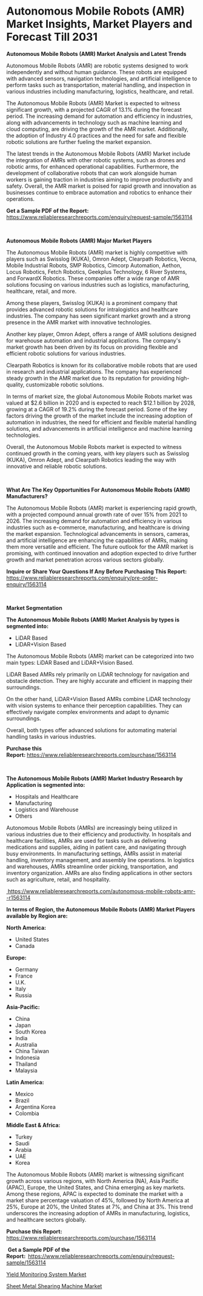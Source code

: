 <p><h1>Autonomous Mobile Robots (AMR) Market Insights, Market Players and Forecast Till 2031</h1></p><p><strong>Autonomous Mobile Robots (AMR) Market Analysis and Latest Trends</strong></p>
<p><p>Autonomous Mobile Robots (AMR) are robotic systems designed to work independently and without human guidance. These robots are equipped with advanced sensors, navigation technologies, and artificial intelligence to perform tasks such as transportation, material handling, and inspection in various industries including manufacturing, logistics, healthcare, and retail.</p><p>The Autonomous Mobile Robots (AMR) Market is expected to witness significant growth, with a projected CAGR of 13.1% during the forecast period. The increasing demand for automation and efficiency in industries, along with advancements in technology such as machine learning and cloud computing, are driving the growth of the AMR market. Additionally, the adoption of Industry 4.0 practices and the need for safe and flexible robotic solutions are further fueling the market expansion.</p><p>The latest trends in the Autonomous Mobile Robots (AMR) Market include the integration of AMRs with other robotic systems, such as drones and robotic arms, for enhanced operational capabilities. Furthermore, the development of collaborative robots that can work alongside human workers is gaining traction in industries aiming to improve productivity and safety. Overall, the AMR market is poised for rapid growth and innovation as businesses continue to embrace automation and robotics to enhance their operations.</p></p>
<p><strong>Get a Sample PDF of the Report:&nbsp;</strong> <a href="https://www.reliableresearchreports.com/enquiry/request-sample/1563114">https://www.reliableresearchreports.com/enquiry/request-sample/1563114</a></p>
<p>&nbsp;</p>
<p><strong>Autonomous Mobile Robots (AMR) Major Market Players</strong></p>
<p><p>The Autonomous Mobile Robots (AMR) market is highly competitive with players such as Swisslog (KUKA), Omron Adept, Clearpath Robotics, Vecna, Mobile Industrial Robots, SMP Robotics, Cimcorp Automation, Aethon, Locus Robotics, Fetch Robotics, Geekplus Technology, 6 River Systems, and ForwardX Robotics. These companies offer a wide range of AMR solutions focusing on various industries such as logistics, manufacturing, healthcare, retail, and more.</p><p>Among these players, Swisslog (KUKA) is a prominent company that provides advanced robotic solutions for intralogistics and healthcare industries. The company has seen significant market growth and a strong presence in the AMR market with innovative technologies.</p><p>Another key player, Omron Adept, offers a range of AMR solutions designed for warehouse automation and industrial applications. The company's market growth has been driven by its focus on providing flexible and efficient robotic solutions for various industries.</p><p>Clearpath Robotics is known for its collaborative mobile robots that are used in research and industrial applications. The company has experienced steady growth in the AMR market due to its reputation for providing high-quality, customizable robotic solutions.</p><p>In terms of market size, the global Autonomous Mobile Robots market was valued at $2.6 billion in 2020 and is expected to reach $12.1 billion by 2028, growing at a CAGR of 19.2% during the forecast period. Some of the key factors driving the growth of the market include the increasing adoption of automation in industries, the need for efficient and flexible material handling solutions, and advancements in artificial intelligence and machine learning technologies.</p><p>Overall, the Autonomous Mobile Robots market is expected to witness continued growth in the coming years, with key players such as Swisslog (KUKA), Omron Adept, and Clearpath Robotics leading the way with innovative and reliable robotic solutions.</p></p>
<p>&nbsp;</p>
<p><strong>What Are The Key Opportunities For Autonomous Mobile Robots (AMR) Manufacturers?</strong></p>
<p><p>The Autonomous Mobile Robots (AMR) market is experiencing rapid growth, with a projected compound annual growth rate of over 15% from 2021 to 2026. The increasing demand for automation and efficiency in various industries such as e-commerce, manufacturing, and healthcare is driving the market expansion. Technological advancements in sensors, cameras, and artificial intelligence are enhancing the capabilities of AMRs, making them more versatile and efficient. The future outlook for the AMR market is promising, with continued innovation and adoption expected to drive further growth and market penetration across various sectors globally.</p></p>
<p><strong>Inquire or Share Your Questions If Any Before Purchasing This Report:</strong> <a href="https://www.reliableresearchreports.com/enquiry/pre-order-enquiry/1563114">https://www.reliableresearchreports.com/enquiry/pre-order-enquiry/1563114</a></p>
<p>&nbsp;</p>
<p><strong>Market Segmentation</strong></p>
<p><strong>The Autonomous Mobile Robots (AMR) Market Analysis by types is segmented into:</strong></p>
<p><ul><li>LiDAR Based</li><li>LiDAR+Vision Based</li></ul></p>
<p><p>The Autonomous Mobile Robots (AMR) market can be categorized into two main types: LiDAR Based and LiDAR+Vision Based. </p><p>LiDAR Based AMRs rely primarily on LiDAR technology for navigation and obstacle detection. They are highly accurate and efficient in mapping their surroundings.</p><p>On the other hand, LiDAR+Vision Based AMRs combine LiDAR technology with vision systems to enhance their perception capabilities. They can effectively navigate complex environments and adapt to dynamic surroundings. </p><p>Overall, both types offer advanced solutions for automating material handling tasks in various industries.</p></p>
<p><strong>Purchase this Report:&nbsp;</strong><a href="https://www.reliableresearchreports.com/purchase/1563114">https://www.reliableresearchreports.com/purchase/1563114</a></p>
<p>&nbsp;</p>
<p><strong>The Autonomous Mobile Robots (AMR) Market Industry Research by Application is segmented into:</strong></p>
<p><ul><li>Hospitals and Healthcare</li><li>Manufacturing</li><li>Logistics and Warehouse</li><li>Others</li></ul></p>
<p><p>Autonomous Mobile Robots (AMRs) are increasingly being utilized in various industries due to their efficiency and productivity. In hospitals and healthcare facilities, AMRs are used for tasks such as delivering medications and supplies, aiding in patient care, and navigating through busy environments. In manufacturing settings, AMRs assist in material handling, inventory management, and assembly line operations. In logistics and warehouses, AMRs streamline order picking, transportation, and inventory organization. AMRs are also finding applications in other sectors such as agriculture, retail, and hospitality.</p></p>
<p><a href="https://www.reliableresearchreports.com/autonomous-mobile-robots-amr--r1563114">&nbsp;https://www.reliableresearchreports.com/autonomous-mobile-robots-amr--r1563114</a></p>
<p><strong>In terms of Region, the Autonomous Mobile Robots (AMR) Market Players available by Region are:</strong></p>
<p>
    <p> <strong> North America: </strong>
        <ul>
            <li>United States</li>
            <li>Canada</li>
        </ul>
        </p> 
    <p> <strong> Europe: </strong>
        <ul>
            <li>Germany</li>
            <li>France</li>
            <li>U.K.</li>
            <li>Italy</li>
            <li>Russia</li>
        </ul>
        </p> 
    <p> <strong> Asia-Pacific: </strong>
        <ul>
            <li>China</li>
            <li>Japan</li>
            <li>South Korea</li>
            <li>India</li>
            <li>Australia</li>
            <li>China Taiwan</li>
            <li>Indonesia</li>
            <li>Thailand</li>
            <li>Malaysia</li>
        </ul>
        </p> 
    <p> <strong> Latin America: </strong>
        <ul>
            <li>Mexico</li>
            <li>Brazil</li>
            <li>Argentina Korea</li>
            <li>Colombia</li>
        </ul>
        </p> 
    <p> <strong> Middle East & Africa: </strong>
        <ul>
            <li>Turkey</li>
            <li>Saudi</li>
            <li>Arabia</li>
            <li>UAE</li>
            <li>Korea</li>
        </ul>
    </p>
    </p>
<p><p>The Autonomous Mobile Robots (AMR) market is witnessing significant growth across various regions, with North America (NA), Asia Pacific (APAC), Europe, the United States, and China emerging as key markets. Among these regions, APAC is expected to dominate the market with a market share percentage valuation of 45%, followed by North America at 25%, Europe at 20%, the United States at 7%, and China at 3%. This trend underscores the increasing adoption of AMRs in manufacturing, logistics, and healthcare sectors globally.</p></p>
<p><strong>Purchase this Report: </strong><a href="https://www.reliableresearchreports.com/purchase/1563114">https://www.reliableresearchreports.com/purchase/1563114</a></p>
<p>&nbsp;<strong>Get a Sample PDF of the Report:&nbsp;&nbsp;</strong><a href="https://www.reliableresearchreports.com/enquiry/request-sample/1563114">https://www.reliableresearchreports.com/enquiry/request-sample/1563114</a></p>
<p><strong></strong></p>
<p><p><a href="https://github.com/NaomieConner2023/Market-Research-Report-List-1/blob/main/yield-monitoring-system-market.md">Yield Monitoring System Market</a></p><p><a href="https://github.com/iprahimabdulrahmman/Market-Research-Report-List-1/blob/main/sheet-metal-shearing-machine-market.md">Sheet Metal Shearing Machine Market</a></p></p>
